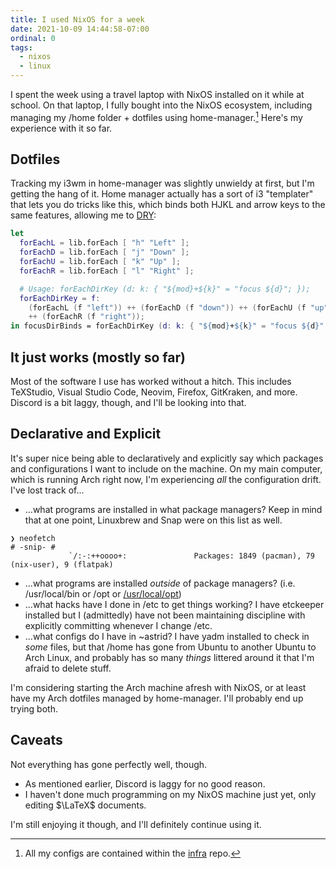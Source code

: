 ```yaml
---
title: I used NixOS for a week
date: 2021-10-09 14:44:58-07:00
ordinal: 0
tags:
  - nixos
  - linux
---
```


I spent the week using a travel laptop with NixOS installed on it while at
school. On that laptop, I fully bought into the NixOS ecosystem, including
managing my /home folder + dotfiles using home-manager.[^1] Here's my experience
with it so far.

<!-- excerpt -->

[^1]:
    All my configs are contained within the
    [infra](https://github.com/astralbijection/infra) repo.

## Dotfiles

Tracking my i3wm in home-manager was slightly unwieldy at first, but I'm getting
the hang of it. Home manager actually has a sort of i3 "templater" that lets you
do tricks like this, which binds both HJKL and arrow keys to the same features,
allowing me to [DRY](https://en.wikipedia.org/wiki/Don%27t_repeat_yourself):

```nix
let
  forEachL = lib.forEach [ "h" "Left" ];
  forEachD = lib.forEach [ "j" "Down" ];
  forEachU = lib.forEach [ "k" "Up" ];
  forEachR = lib.forEach [ "l" "Right" ];

  # Usage: forEachDirKey (d: k: { "${mod}+${k}" = "focus ${d}"; });
  forEachDirKey = f:
    (forEachL (f "left")) ++ (forEachD (f "down")) ++ (forEachU (f "up"))
    ++ (forEachR (f "right"));
in focusDirBinds = forEachDirKey (d: k: { "${mod}+${k}" = "focus ${d}"; });
```

## It just works (mostly so far)

Most of the software I use has worked without a hitch. This includes TeXStudio,
Visual Studio Code, Neovim, Firefox, GitKraken, and more. Discord is a bit
laggy, though, and I'll be looking into that.

## Declarative and Explicit

It's super nice being able to declaratively and explicitly say which packages
and configurations I want to include on the machine. On my main computer, which
is running Arch right now, I'm experiencing _all_ the configuration drift. I've
lost track of...

- ...what programs are installed in what package managers? Keep in mind that at
  one point, Linuxbrew and Snap were on this list as well.

```
❯ neofetch
# -snip- #
             `/:-:++oooo+:               Packages: 1849 (pacman), 79 (nix-user), 9 (flatpak)
```

- ...what programs are installed _outside_ of package managers? (i.e.
  /usr/local/bin or /opt or
  [/usr/local/opt](https://stackoverflow.com/questions/35337601/why-is-there-a-usr-local-opt-directory-created-by-homebrew-and-should-i-use-it))
- ...what hacks have I done in /etc to get things working? I have etckeeper
  installed but I (admittedly) have not been maintaining discipline with
  explicitly committing whenever I change /etc.
- ...what configs do I have in ~astrid? I have yadm installed to check in _some_
  files, but that /home has gone from Ubuntu to another Ubuntu to Arch Linux,
  and probably has so many _things_ littered around it that I'm afraid to delete
  stuff.

I'm considering starting the Arch machine afresh with NixOS, or at least have my
Arch dotfiles managed by home-manager. I'll probably end up trying both.

## Caveats

Not everything has gone perfectly well, though.

- As mentioned earlier, Discord is laggy for no good reason.
- I haven't done much programming on my NixOS machine just yet, only editing
  $\LaTeX$ documents.

I'm still enjoying it though, and I'll definitely continue using it.
